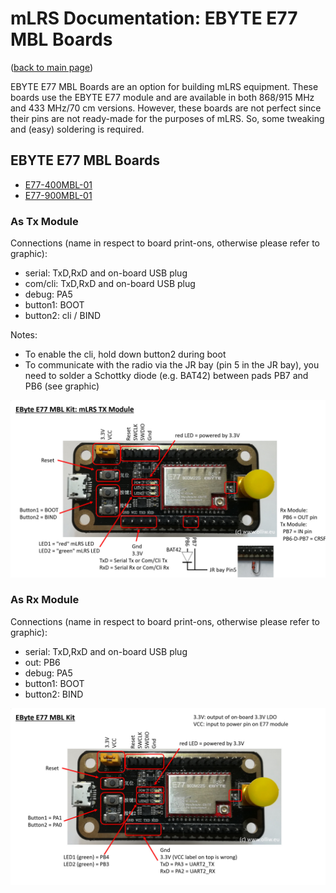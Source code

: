 # mLRS Documentation: EBYTE E77 MBL Boards #

([back to main page](../README.md))

EBYTE E77 MBL Boards are an option for building mLRS equipment. These boards use the EBYTE E77 module and are available in both 868/915 MHz and 433 MHz/70 cm versions. However, these boards are not perfect since their pins are not ready-made for the purposes of mLRS. So, some tweaking and (easy) soldering is required.

## EBYTE E77 MBL Boards ##

- [E77-400MBL-01](https://www.cdebyte.com/products/E77-400MBL-01)
- [E77-900MBL-01](https://www.cdebyte.com/products/E77-900MBL-01)

### As Tx Module ###

Connections (name in respect to board print-ons, otherwise please refer to graphic):

- serial: TxD,RxD and on-board USB plug
- com/cli: TxD,RxD and on-board USB plug
- debug: PA5
- button1: BOOT
- button2: cli / BIND

Notes:

- To enable the cli, hold down button2 during boot
- To communicate with the radio via the JR bay (pin 5 in the JR bay), you need to solder a Schottky diode (e.g. BAT42) between pads PB7 and PB6 (see graphic)

<img src="images/mLRS-EByte-E77-MBLKit-Tx.jpg" width="900px">

### As Rx Module ###

Connections (name in respect to board print-ons, otherwise please refer to graphic):

- serial: TxD,RxD and on-board USB plug
- out: PB6
- debug: PA5
- button1: BOOT
- button2: BIND

<img src="images/mLRS-EByte-E77-MBLKit-Rx.jpg" width="900px">